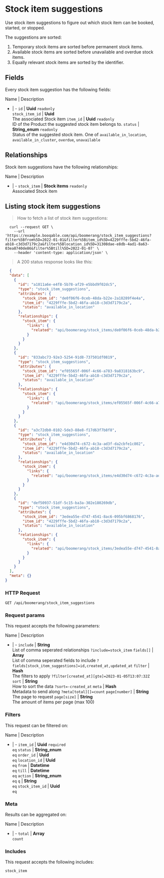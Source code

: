 # Stock item suggestions

Use stock item suggestions to figure out which stock item can be booked,
started, or stopped.

The suggestions are sorted:
  1. Temporary stock items are sorted before permanent stock items.
  2. Available stock items are sorted before unavailable and overdue stock items.
  3. Equally relevant stock items are sorted by the identifier.

## Fields
Every stock item suggestion has the following fields:

Name | Description
- | -
`id` | **Uuid** `readonly`<br>
`stock_item_id` | **Uuid** <br>The associated Stock item
`item_id` | **Uuid** `readonly`<br>ID of the Product the suggested stock item belongs to.
`status` | **String_enum** `readonly`<br>Status of the suggested stock item. One of `available_in_location`, `available_in_cluster`, `overdue`, `unavailable` 


## Relationships
Stock item suggestions have the following relationships:

Name | Description
- | -
`stock_item` | **Stock items** `readonly`<br>Associated Stock item


## Listing stock item suggestions



> How to fetch a list of stock item suggestions:

```shell
  curl --request GET \
    --url 'https://example.booqable.com/api/boomerang/stock_item_suggestions?filter%5Bfrom%5D=2022-01-01&filter%5Bitem_id%5D=4229fffe-5bd2-46fa-ab18-c3d3d7179c2a&filter%5Blocation_id%5D=31308dae-e8db-4ad1-8a63-03ea8740de86&filter%5Btill%5D=2022-01-07' \
    --header 'content-type: application/json' \
```

> A 200 status response looks like this:

```json
  {
  "data": [
    {
      "id": "a1011a6e-e4f8-5b78-af29-e5bbd9f02dc5",
      "type": "stock_item_suggestions",
      "attributes": {
        "stock_item_id": "de0f06f6-0ceb-48da-b22e-2a18289f4e4a",
        "item_id": "4229fffe-5bd2-46fa-ab18-c3d3d7179c2a",
        "status": "available_in_location"
      },
      "relationships": {
        "stock_item": {
          "links": {
            "related": "api/boomerang/stock_items/de0f06f6-0ceb-48da-b22e-2a18289f4e4a"
          }
        }
      }
    },
    {
      "id": "833abc73-92e3-5254-91d8-737501df0819",
      "type": "stock_item_suggestions",
      "attributes": {
        "stock_item_id": "ef05565f-006f-4c66-a783-9a8318163bc9",
        "item_id": "4229fffe-5bd2-46fa-ab18-c3d3d7179c2a",
        "status": "available_in_location"
      },
      "relationships": {
        "stock_item": {
          "links": {
            "related": "api/boomerang/stock_items/ef05565f-006f-4c66-a783-9a8318163bc9"
          }
        }
      }
    },
    {
      "id": "a3c72db0-0102-5de3-88e8-f17d63f7b8f8",
      "type": "stock_item_suggestions",
      "attributes": {
        "stock_item_id": "e4d30d74-c672-4c3a-ad3f-da2cbfe1c802",
        "item_id": "4229fffe-5bd2-46fa-ab18-c3d3d7179c2a",
        "status": "available_in_location"
      },
      "relationships": {
        "stock_item": {
          "links": {
            "related": "api/boomerang/stock_items/e4d30d74-c672-4c3a-ad3f-da2cbfe1c802"
          }
        }
      }
    },
    {
      "id": "def50937-51df-5c15-ba3a-302e180269db",
      "type": "stock_item_suggestions",
      "attributes": {
        "stock_item_id": "3edea55e-d747-4541-8ac6-095bf6868176",
        "item_id": "4229fffe-5bd2-46fa-ab18-c3d3d7179c2a",
        "status": "available_in_location"
      },
      "relationships": {
        "stock_item": {
          "links": {
            "related": "api/boomerang/stock_items/3edea55e-d747-4541-8ac6-095bf6868176"
          }
        }
      }
    }
  ],
  "meta": {}
}
```

### HTTP Request

`GET /api/boomerang/stock_item_suggestions`

### Request params

This request accepts the following parameters:

Name | Description
- | -
`include` | **String** <br>List of comma seperated relationships `?include=stock_item`
`fields[]` | **Array** <br>List of comma seperated fields to include `?fields[stock_item_suggestions]=id,created_at,updated_at`
`filter` | **Hash** <br>The filters to apply `?filter[created_at][gte]=2023-01-05T13:07:32Z`
`sort` | **String** <br>How to sort the data `?sort=-created_at`
`meta` | **Hash** <br>Metadata to send along `?meta[total][]=count`
`page[number]` | **String** <br>The page to request
`page[size]` | **String** <br>The amount of items per page (max 100)


### Filters

This request can be filtered on:

Name | Description
- | -
`item_id` | **Uuid** `required`<br>`eq`
`status` | **String_enum** <br>`eq`
`order_id` | **Uuid** <br>`eq`
`location_id` | **Uuid** <br>`eq`
`from` | **Datetime** <br>`eq`
`till` | **Datetime** <br>`eq`
`action` | **String_enum** <br>`eq`
`q` | **String** <br>`eq`
`stock_item_id` | **Uuid** <br>`eq`


### Meta

Results can be aggregated on:

Name | Description
- | -
`total` | **Array** <br>`count`


### Includes

This request accepts the following includes:

`stock_item`





